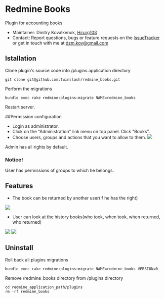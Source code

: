 # Redmine Books

Plugin for accounting books

* Maintainer: Dmitry Kovalkenok, [Hirurg103](https://github.com/Hirurg103)
* Contact: Report questions, bugs or feature requests on the [IssueTracker](https://github.com/twinslash/redmine_books/issues) or get in touch with me at [dzm.kov@gmail.com](mailto:dzm.kov@gmail.com)

## Istallation

Clone plugin's source code into /plugins application directory
```console
git clone git@github.com:twinslash/redmine_books.git
```
Perform the migrations
```console
bundle exec rake redmine:plugins:migrate NAME=redmine_books
```
Restart server.

##Permission configuration

* Login as administrator.
* Click on the "Administration" link menu on top panel. Click "Books".
* Choose users, groups and actions that you want to allow to them.
![](http://farm9.staticflickr.com/8359/8412970727_698318b824_z.jpg)

Admin has all rights by default.

### Notice!
User has permissions of groups to which he belongs.

## Features

* The book can be returned by another user(if he has the right)

![](http://farm9.staticflickr.com/8471/8413012085_34b5b7b279_m.jpg)
* User can look at the history books(who took, when took, when returned, who returned)

![](http://farm9.staticflickr.com/8328/8413031159_b3c4e5c445_m.jpg)
![](http://farm9.staticflickr.com/8237/8413036661_e1171a5c00_m.jpg)

## Uninstall

Roll back all plugins migrations
```console
bundle exec rake redmine:plugins:migrate NAME=redmine_books VERSION=0
```
Remove /redmine_books directory from /plugins directory
```console
cd redmine_application_path/plugins
rm -rf redmine_books
```
